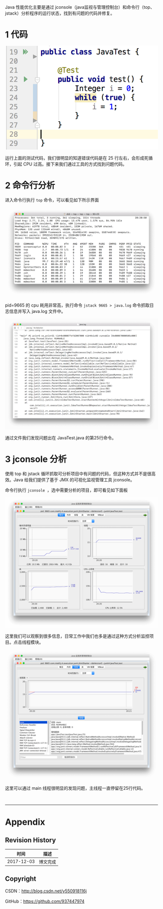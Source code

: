 Java 性能优化主要是通过 jconsole（java监视与管理控制台）和命令行（top、jstack）分析程序的运行状态，找到有问题的代码并修复。

# 1 代码

![](https://raw.githubusercontent.com/937447974/Blog/master/Resources/2017120301.png)

运行上面的测试代码，我们很明显的知道错误代码是在 25 行左右，会形成死循环，引起 CPU 过高。接下来我们通过工具的方式找到问题代码。

# 2 命令行分析

进入命令行执行 `top` 命令，可以看见如下所示界面

![](https://raw.githubusercontent.com/937447974/Blog/master/Resources/2017120302.png)

pid=9665 的 cpu 耗用非常高，执行命令 `jstack 9665 > java.log` 命令抓取日志信息并写入 java.log 文件中。

![](https://raw.githubusercontent.com/937447974/Blog/master/Resources/2017120305.png)

通过文件我们发现问题出在 JavaTest.java 的第25行命令。

# 3 jconsole 分析

使用 top 和 jstack 循环抓取可分析项目中有问题的代码，但这种方式并不是很高效。Java 给我们提供了基于 JMX 的可视化监视管理工具 jconsole。

命令行执行 `jconsole `，选中需要分析的项目，即可看见如下面板

![](https://raw.githubusercontent.com/937447974/Blog/master/Resources/2017120303.png)

这里我们可以观察到很多信息，日常工作中我们也多是通过这种方式分析监控项目。点击线程模块。

![](https://raw.githubusercontent.com/937447974/Blog/master/Resources/2017120304.png)

这里可以通过 main 线程很明显的发现问题，主线程一直停留在25行代码。

&#160;

----------

# Appendix

## Revision History

| 时间 | 描述 |
| ---- | ---- |
| 2017-12-03 | 博文完成 |

## Copyright

CSDN：http://blog.csdn.net/y550918116j

GitHub：https://github.com/937447974